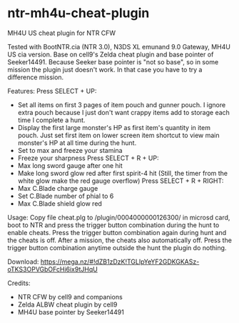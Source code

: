 # ntr-mh4u-cheat-plugin
MH4U US cheat plugin for NTR CFW

Tested with BootNTR.cia (NTR 3.0), N3DS XL emunand 9.0 Gateway, MH4U US cia version. Base on cell9's Zelda cheat plugin and base pointer of Seeker14491. Because Seeker base pointer is "not so base", so in some mission the plugin just doesn't work. In that case you have to try a difference mission.

Features:
Press SELECT + UP:
- Set all items on first 3 pages of item pouch and gunner pouch. I ignore extra pouch because I just don't want crappy items add to storage each time I complete a hunt.
- Display the first large monster's HP as first item's quantity in item pouch. Just set first item on lower screen item shortcut to view main monster's HP at all time during the hunt.
- Set to max and freeze your stamina
- Freeze your sharpness
Press SELECT + R + UP:
- Max long sword gauge after one hit
- Make long sword glow red after first spirit-4 hit (Still, the timer from the white glow make the red gauge overflow)
Press SELECT + R + RIGHT:
- Max C.Blade charge gauge
- Set C.Blade number of phial to 6
- Max C.Blade shield glow red

Usage:
Copy file cheat.plg to /plugin/0004000000126300/ in microsd card, boot to NTR and press the trigger button combination during the hunt to enable cheats. Press the trigger button combination again during hunt and the cheats is off. After a mission, the cheats also automatically off. Press the trigger button combination anytime outside the hunt the plugin do nothing.

Download:
https://mega.nz/#!dZB1zDzK!TGLIpYeYF2GDKGKASz-oTKS3OPVGbOFcHi6ix9tJHqU

Credits:
- NTR CFW by cell9 and companions
- Zelda ALBW cheat plugin by cell9
- MH4U base pointer by Seeker14491

